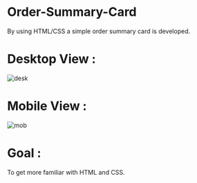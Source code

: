 # Order-Summary-Card

By using HTML/CSS  a simple order summary card is developed.

# Desktop View :
![desk](https://user-images.githubusercontent.com/127679907/230893756-1bf41562-5691-4394-9d63-5cef89f4f4ba.png)



# Mobile View :
![mob](https://user-images.githubusercontent.com/127679907/230893769-4c1ecd34-edf8-4d7d-b8a1-f89217ac3d27.png)






# Goal :
To get more familiar with HTML and CSS. 
